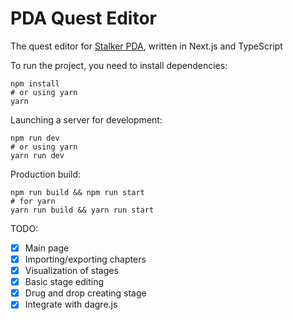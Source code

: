 # PDA Quest Editor
The quest editor for [Stalker PDA](https://pda.artux.net), written in Next.js and TypeScript

To run the project, you need to install dependencies:
```shell
npm install
# or using yarn
yarn
```
Launching a server for development:
```shell
npm run dev
# or using yarn 
yarn run dev
```
Production build:
```shell
npm run build && npm run start
# for yarn
yarn run build && yarn run start 
```

TODO:
- [x] Main page
- [x] Importing/exporting chapters
- [x] Visualization of stages
- [x] Basic stage editing
- [x] Drug and drop creating stage
- [x] Integrate with dagre.js 